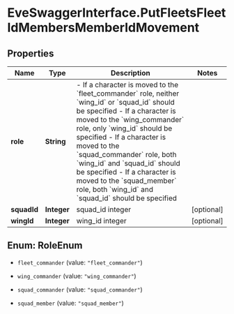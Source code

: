# EveSwaggerInterface.PutFleetsFleetIdMembersMemberIdMovement

## Properties
Name | Type | Description | Notes
------------ | ------------- | ------------- | -------------
**role** | **String** | - If a character is moved to the &#x60;fleet_commander&#x60; role, neither &#x60;wing_id&#x60; or &#x60;squad_id&#x60; should be specified - If a character is moved to the &#x60;wing_commander&#x60; role, only &#x60;wing_id&#x60; should be specified - If a character is moved to the &#x60;squad_commander&#x60; role, both &#x60;wing_id&#x60; and &#x60;squad_id&#x60; should be specified - If a character is moved to the &#x60;squad_member&#x60; role, both &#x60;wing_id&#x60; and &#x60;squad_id&#x60; should be specified  | 
**squadId** | **Integer** | squad_id integer | [optional] 
**wingId** | **Integer** | wing_id integer | [optional] 


<a name="RoleEnum"></a>
## Enum: RoleEnum


* `fleet_commander` (value: `"fleet_commander"`)

* `wing_commander` (value: `"wing_commander"`)

* `squad_commander` (value: `"squad_commander"`)

* `squad_member` (value: `"squad_member"`)




